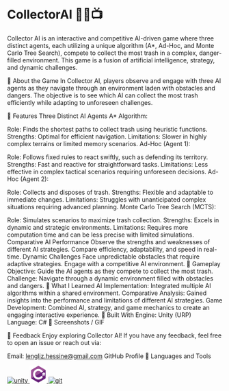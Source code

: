 # CollectorAI  🧰🤖📺
Collector AI is an interactive and competitive AI-driven game where three distinct agents, each utilizing a unique algorithm (A*, Ad-Hoc, and Monte Carlo Tree Search), compete to collect the most trash in a complex, danger-filled environment. This game is a fusion of artificial intelligence, strategy, and dynamic challenges.

🔧 About the Game
In Collector AI, players observe and engage with three AI agents as they navigate through an environment laden with obstacles and dangers. The objective is to see which AI can collect the most trash efficiently while adapting to unforeseen challenges.

🎯 Features
Three Distinct AI Agents
A* Algorithm:

Role: Finds the shortest paths to collect trash using heuristic functions.
Strengths: Optimal for efficient navigation.
Limitations: Slower in highly complex terrains or limited memory scenarios.
Ad-Hoc (Agent 1):

Role: Follows fixed rules to react swiftly, such as defending its territory.
Strengths: Fast and reactive for straightforward tasks.
Limitations: Less effective in complex tactical scenarios requiring unforeseen decisions.
Ad-Hoc (Agent 2):

Role: Collects and disposes of trash.
Strengths: Flexible and adaptable to immediate changes.
Limitations: Struggles with unanticipated complex situations requiring advanced planning.
Monte Carlo Tree Search (MCTS):

Role: Simulates scenarios to maximize trash collection.
Strengths: Excels in dynamic and strategic environments.
Limitations: Requires more computation time and can be less precise with limited simulations.
Comparative AI Performance
Observe the strengths and weaknesses of different AI strategies.
Compare efficiency, adaptability, and speed in real-time.
Dynamic Challenges
Face unpredictable obstacles that require adaptive strategies.
Engage with a competitive AI environment.
👹 Gameplay
Objective: Guide the AI agents as they compete to collect the most trash.
Challenge: Navigate through a dynamic environment filled with obstacles and dangers.
🚀 What I Learned
AI Implementation: Integrated multiple AI algorithms within a shared environment.
Comparative Analysis: Gained insights into the performance and limitations of different AI strategies.
Game Development: Combined AI, strategy, and game mechanics to create an engaging interactive experience.
🔧 Built With
Engine: Unity (URP)
Language: C#
📸 Screenshots / GIF


📢 Feedback
Enjoy exploring Collector AI! If you have any feedback, feel free to open an issue or reach out via:

Email: lengliz.hessine@gmail.com
GitHub Profile
🔧 Languages and Tools
<p align="left"> <a href="https://unity.com/" target="_blank" rel="noreferrer"> <img src="https://www.vectorlogo.zone/logos/unity3d/unity3d-icon.svg" alt="unity" width="40" height="40"/> </a> <a href="https://www.cprogramming.com/" target="_blank" rel="noreferrer"> <img src="https://raw.githubusercontent.com/devicons/devicon/master/icons/csharp/csharp-original.svg" alt="csharp" width="40" height="40"/> </a> <a href="https://git-scm.com/" target="_blank" rel="noreferrer"> <img src="https://www.vectorlogo.zone/logos/git-scm/git-scm-icon.svg" alt="git" width="40" height="40"/> </a> </p>
